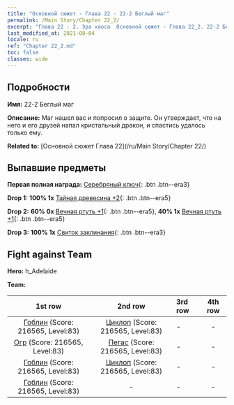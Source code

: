 ```yaml
---
title: "Основной сюжет - Глава 22 - 22-2 Беглый маг"
permalink: /Main Story/Chapter 22_2/
excerpt: "Глава 22 - 2. Эра хаоса  Основной сюжет - Глава 22_2. 22-2 Беглый маг"
last_modified_at: 2021-08-04
locale: ru
ref: "Chapter 22_2.md"
toc: false
classes: wide
---
```


## Подробности

 **Имя:** 22-2 Беглый маг

 **Описание:** Маг нашел вас и попросил о защите. Он утверждает, что на него и его друзей напал кристальный дракон, и спастись удалось только ему.

 **Related to:** [Основной сюжет Глава 22](/ru/Main Story/Chapter 22/)

## Выпавшие предметы

 **Первая полная награда:** [Серебряный ключ](/ItemsRU/con_693/){: .btn .btn--era3}

 **Drop 1:** **100% 1x** [Тайная древесина +2](/ItemsRU/mat_76/){: .btn .btn--era5}

 **Drop 2:** **60% 0x** [Вечная ртуть +1](/ItemsRU/mat_70/){: .btn .btn--era5}, **40% 1x** [Вечная ртуть +1](/ItemsRU/mat_70/){: .btn .btn--era5}

 **Drop 3:** **100% 1x** [Свиток заклинания](/ItemsRU/con_694/){: .btn .btn--era3}


## Fight against Team
 **Hero:** h_Adelaide

 **Team:**


  | 1st row | 2nd row | 3rd row | 4th row |
  |:----:|:----:|:----|:----:|
  | [Гоблин](/ru/units/Goblin/) (Score: 216565, Level:83)  | [Циклоп](/ru/units/Cyclops/) (Score: 216565, Level:83)  | - | - |
  | [Огр](/ru/units/Ogre/) (Score: 216565, Level:83)  | [Пегас](/ru/units/Pegasus/) (Score: 216565, Level:83)  | - | - |
  | [Гоблин](/ru/units/Goblin/) (Score: 216565, Level:83)  | [Циклоп](/ru/units/Cyclops/) (Score: 216565, Level:83)  | - | - |
  | [Гоблин](/ru/units/Goblin/) (Score: 216565, Level:83)  | - | - | - |


